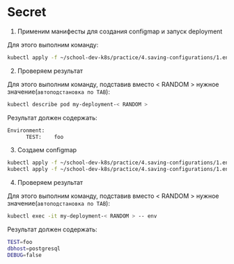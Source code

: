 # Secret

1) Применим манифесты для создания configmap и запуск deployment

Для этого выполним команду:

```bash
kubectl apply -f ~/school-dev-k8s/practice/4.saving-configurations/1.env/deployment-with-env.yaml
```

2) Проверяем результат

Для этого выполним команду, подставив вместо < RANDOM > нужное значение(`автоподстановка по TAB`):

```bash
kubectl describe pod my-deployment-< RANDOM >
```

Результат должен содержать:

```bash
Environment:
      TEST:    foo
```

3) Создаем configmap

```bash
kubectl apply -f ~/school-dev-k8s/practice/4.saving-configurations/1.env/configmap.yaml
kubectl apply -f ~/school-dev-k8s/practice/4.saving-configurations/1.env/deployment-with-env-cm.yaml
```

4) Проверяем результат

Для этого выполним команду, подставив вместо < RANDOM > нужное значение(`автоподстановка по TAB`):

```bash
kubectl exec -it my-deployment-< RANDOM > -- env
```

Результат должен содержать:

```bash
TEST=foo
dbhost=postgresql
DEBUG=false
```
